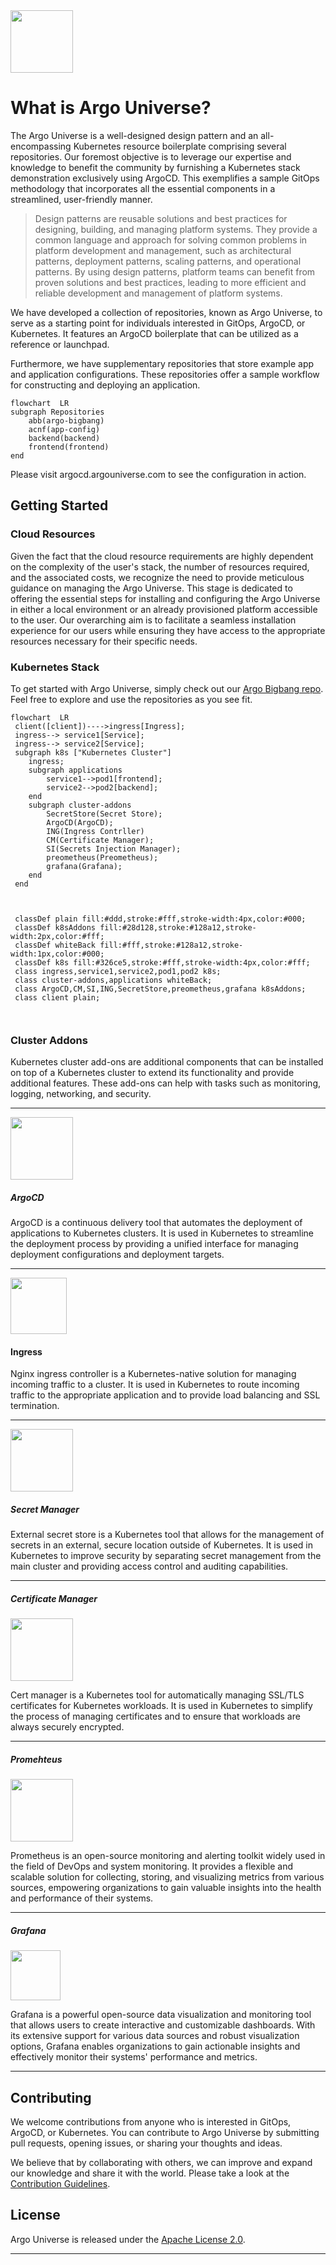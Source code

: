 <img src="https://cncf-branding.netlify.app/img/projects/argo/horizontal/color/argo-horizontal-color.png" height="100" alt="" />

# What is Argo Universe?

The Argo Universe is a well-designed design pattern and an all-encompassing Kubernetes resource boilerplate comprising several repositories. Our foremost objective is to leverage our expertise and knowledge to benefit the community by furnishing a Kubernetes stack demonstration exclusively using ArgoCD. This exemplifies a sample GitOps methodology that incorporates all the essential components in a streamlined, user-friendly manner.

>Design patterns are reusable solutions and best practices for designing, building, and managing platform systems. They provide a common language and approach for solving common problems in platform development and management, such as architectural patterns, deployment patterns, scaling patterns, and operational patterns. By using design patterns, platform teams can benefit from proven solutions and best practices, leading to more efficient and reliable development and management of platform systems.

    
We have developed a collection of repositories, known as Argo Universe, to serve as a starting point for individuals interested in GitOps, ArgoCD, or Kubernetes. It features an ArgoCD boilerplate that can be utilized as a reference or launchpad.

Furthermore, we have supplementary repositories that store example app and application configurations. These repositories offer a sample workflow for constructing and deploying an application.

``` mermaid
flowchart  LR
subgraph Repositories
    abb(argo-bigbang) 
    acnf(app-config) 
    backend(backend)
    frontend(frontend)
end

```


Please visit argocd.argouniverse.com to see the configuration in action.

## Getting Started
 
### Cloud Resources

Given the fact that the cloud resource requirements are highly dependent on the complexity of the user's stack, the number of resources required, and the associated costs, we recognize the need to provide meticulous guidance on managing the Argo Universe. This stage is dedicated to offering the essential steps for installing and configuring the Argo Universe in either a local environment or an already provisioned platform accessible to the user. Our overarching aim is to facilitate a seamless installation experience for our users while ensuring they have access to the appropriate resources necessary for their specific needs.


### Kubernetes Stack

To get started with Argo Universe, simply check out our [Argo Bigbang repo](https://github.com/argo-universe/argo-bigbang). Feel free to explore and use the repositories as you see fit.


``` mermaid
flowchart  LR
 client([client])---->ingress[Ingress];
 ingress--> service1[Service];
 ingress--> service2[Service];
 subgraph k8s ["Kubernetes Cluster"]
    ingress;
    subgraph applications
        service1-->pod1[frontend];
        service2-->pod2[backend];
    end
    subgraph cluster-addons         
        SecretStore(Secret Store);
        ArgoCD(ArgoCD);
        ING(Ingress Contrller)
        CM(Certificate Manager);
        SI(Secrets Injection Manager);
        preometheus(Preometheus);
        grafana(Grafana);
    end
 end



 classDef plain fill:#ddd,stroke:#fff,stroke-width:4px,color:#000;
 classDef k8sAddons fill:#28d128,stroke:#128a12,stroke-width:2px,color:#fff;
 classDef whiteBack fill:#fff,stroke:#128a12,stroke-width:1px,color:#000;
 classDef k8s fill:#326ce5,stroke:#fff,stroke-width:4px,color:#fff; 
 class ingress,service1,service2,pod1,pod2 k8s;
 class cluster-addons,applications whiteBack;
 class ArgoCD,CM,SI,ING,SecretStore,preometheus,grafana k8sAddons;
 class client plain;



```
### Cluster Addons

Kubernetes cluster add-ons are additional components that can be installed on top of a Kubernetes cluster to extend its functionality and provide additional features. These add-ons can help with tasks such as monitoring, logging, networking, and security.

---

<img src="https://cncf-branding.netlify.app/img/projects/argo/horizontal/color/argo-horizontal-color.png" height="100" alt="" />

##### ArgoCD
ArgoCD is a continuous delivery tool that automates the deployment of applications to Kubernetes clusters. It is used in Kubernetes to streamline the deployment process by providing a unified interface for managing deployment configurations and deployment targets.

---
<img src="https://www.nginx.com/wp-content/uploads/2021/08/NGINX-Part-of-F5-horiz-black-type-1.svg" height="90" alt="" />

#### Ingress 
Nginx ingress controller is a Kubernetes-native solution for managing incoming traffic to a cluster. It is used in Kubernetes to route incoming traffic to the appropriate application and to provide load balancing and SSL termination.

---
<img src="https://avatars.githubusercontent.com/u/68335991?s=200&v=4" height="100" alt="" />

##### Secret Manager 
External secret store is a Kubernetes tool that allows for the management of secrets in an external, secure location outside of Kubernetes. It is used in Kubernetes to improve security by separating secret management from the main cluster and providing access control and auditing capabilities.

---
##### Certificate Manager 

<img src="https://landscape.cncf.io/logos/cert-manager.svg" height="100" alt="" />

Cert manager is a Kubernetes tool for automatically managing SSL/TLS certificates for Kubernetes workloads. It is used in Kubernetes to simplify the process of managing certificates and to ensure that workloads are always securely encrypted.

---
##### Promehteus

<img src="https://landscape.cncf.io/logos/prometheus.svg" height="100" alt="" />

Prometheus is an open-source monitoring and alerting toolkit widely used in the field of DevOps and system monitoring. It provides a flexible and scalable solution for collecting, storing, and visualizing metrics from various sources, empowering organizations to gain valuable insights into the health and performance of their systems.

---
##### Grafana 

<img src="https://grafana.com/static/assets/internal/grafana_logo-web-white-text.svg" height="80" alt="" />

Grafana is a powerful open-source data visualization and monitoring tool that allows users to create interactive and customizable dashboards. With its extensive support for various data sources and robust visualization options, Grafana enables organizations to gain actionable insights and effectively monitor their systems' performance and metrics.

---
## Contributing

We welcome contributions from anyone who is interested in GitOps, ArgoCD, or Kubernetes. You can contribute to Argo Universe by submitting pull requests, opening issues, or sharing your thoughts and ideas.

We believe that by collaborating with others, we can improve and expand our knowledge and share it with the world. Please take a look at the [Contribution Guidelines](/CONTRIBUTING.md).

## License

Argo Universe is released under the [Apache License 2.0](LICENSE.md). 

--- 
